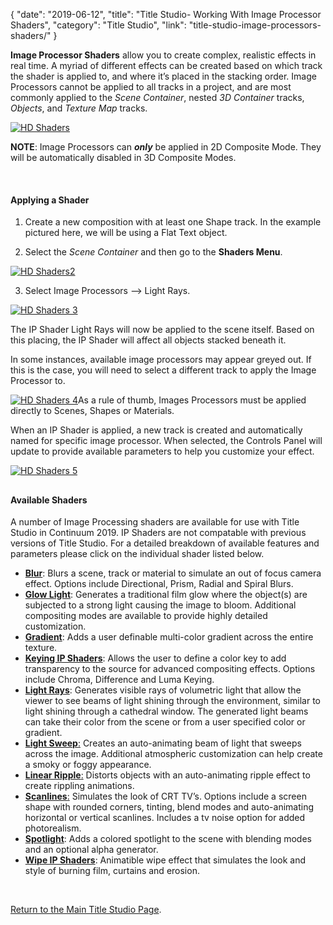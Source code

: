 {
"date": "2019-06-12",
"title": "Title Studio- Working With Image Processor Shaders",
"category": "Title Studio",
"link": "title-studio-image-processors-shaders/"
}

 **Image Processor Shaders** allow you to create complex, realistic effects in real time. A myriad of different effects can be created based on which track the shader is applied to, and where it’s placed in the stacking order. Image Processors cannot be applied to all tracks in a project, and are most commonly applied to the *Scene Container*, nested *3D Container* tracks, *Objects*, and *Texture Map* tracks.


[![HD Shaders](https://borisfx-com-res.cloudinary.com/image/upload//documentation/continuum/uploads/2018/10/HD-Shaders.png)](https://borisfx-com-res.cloudinary.com/image/upload//documentation/continuum/uploads/2018/10/HD-Shaders.png)


**NOTE**: Image Processors can ***only*** be applied in 2D Composite Mode. They will be automatically disabled in 3D Composite Modes.


 


#### Applying a Shader


1. Create a new composition with at least one Shape track. In the example pictured here, we will be using a Flat Text object.


2. Select the *Scene Container* and then go to the **Shaders Menu**.


[![HD Shaders2](https://borisfx-com-res.cloudinary.com/image/upload//documentation/continuum/uploads/2018/10/HD-Shaders2-1.png)](https://borisfx-com-res.cloudinary.com/image/upload//documentation/continuum/uploads/2018/10/HD-Shaders2-1.png)


3. Select Image Processors —-> Light Rays.


[![HD Shaders 3](https://borisfx-com-res.cloudinary.com/image/upload//documentation/continuum/uploads/2018/10/HD-Shaders-3.png)](https://borisfx-com-res.cloudinary.com/image/upload//documentation/continuum/uploads/2018/10/HD-Shaders-3.png)


The IP Shader Light Rays will now be applied to the scene itself. Based on this placing, the IP Shader will affect all objects stacked beneath it.


In some instances, available image processors may appear greyed out. If this is the case, you will need to select a different track to apply the Image Processor to.


[![HD Shaders 4](https://borisfx-com-res.cloudinary.com/image/upload//documentation/continuum/uploads/2018/10/HD-Shaders-4.png)](https://borisfx-com-res.cloudinary.com/image/upload//documentation/continuum/uploads/2018/10/HD-Shaders-4.png)As a rule of thumb, Images Processors must be applied directly to Scenes, Shapes or Materials.


When an IP Shader is applied, a new track is created and automatically named for specific image processor. When selected, the Controls Panel will update to provide available parameters to help you customize your effect.


[![HD Shaders 5](https://borisfx-com-res.cloudinary.com/image/upload//documentation/continuum/uploads/2018/10/HD-Shaders-5.png)](https://borisfx-com-res.cloudinary.com/image/upload//documentation/continuum/uploads/2018/10/HD-Shaders-5.png)


## 


#### Available Shaders


A number of Image Processing shaders are available for use with Title Studio in Continuum 2019. IP Shaders are not compatable with previous versions of Title Studio. For a detailed breakdown of available features and parameters please click on the individual shader listed below.


* **[Blur](/documentation/continuum/title-studio-image-procesors)**: Blurs a scene, track or material to simulate an out of focus camera effect. Options include Directional, Prism, Radial and Spiral Blurs.
* [**Glow Light**](/documentation/continuum/title-studio-image-processors-glow-shaders): Generates a traditional film glow where the object(s) are subjected to a strong light causing the image to bloom. Additional compositing modes are available to provide highly detailed customization.
* [**Gradient**](/documentation/continuum/title-studio-image-processors-gradient-shaders): Adds a user definable multi-color gradient across the entire texture.
* [**Keying IP Shaders**](/documentation/continuum/title-studio-image-processors-key-shaders): Allows the user to define a color key to add transparency to the source for advanced compositing effects. Options include Chroma, Difference and Luma Keying.
* [**Light Rays**](/documentation/continuum/title-studio-image-processors-light-rays): Generates visible rays of volumetric light that allow the viewer to see beams of light shining through the environment, similar to light shining through a cathedral window. The generated light beams can take their color from the scene or from a user specified color or gradient.
* [**Light Sweep**:](/documentation/continuum/title-studio-image-processors-light-sweep) Creates an auto-animating beam of light that sweeps across the image. Additional atmospheric customization can help create a smoky or foggy appearance.
* [**Linear Ripple**:](/documentation/continuum/title-studio-image-processors-linear-ripple) Distorts objects with an auto-animating ripple effect to create rippling animations.
* [**Scanlines**:](/documentation/continuum/title-studio-image-processors-scan-lines) Simulates the look of CRT TV’s. Options include a screen shape with rounded corners, tinting, blend modes and auto-animating horizontal or vertical scanlines. Includes a tv noise option for added photorealism.
* [**Spotlight**](/documentation/continuum/title-studio-image-processors-spotlight): Adds a colored spotlight to the scene with blending modes and an optional alpha generator.
* [**Wipe IP Shaders**](/documentation/continuum/title-studio-image-processors-wipe-shaders): Animatible wipe effect that simulates the look and style of burning film, curtains and erosion.


 


[Return to the Main Title Studio Page](/documentation/continuum/bcc-title-studio).


 


